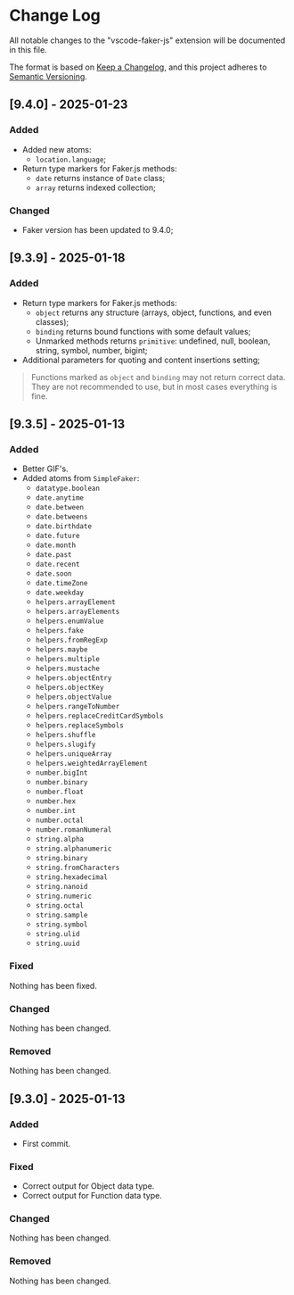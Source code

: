 # Change Log

All notable changes to the "vscode-faker-js" extension will be documented in this file.

The format is based on [Keep a Changelog](https://keepachangelog.com/en/1.1.0/),
and this project adheres to [Semantic Versioning](https://semver.org/spec/v2.0.0.html).

## [9.4.0] - 2025-01-23

### Added

-   Added new atoms:
    -   `location.language`;
-   Return type markers for Faker.js methods:
    -   `date` returns instance of `Date` class;
    -   `array` returns indexed collection;

### Changed

-   Faker version has been updated to 9.4.0;

## [9.3.9] - 2025-01-18

### Added

-   Return type markers for Faker.js methods:
    -   `object` returns any structure (arrays, object, functions, and even classes);
    -   `binding` returns bound functions with some default values;
    -   Unmarked methods returns `primitive`: undefined, null, boolean, string, symbol, number, bigint;
-   Additional parameters for quoting and content insertions setting;

> Functions marked as `object` and `binding` may not return correct data.
> They are not recommended to use, but in most cases everything is fine.

## [9.3.5] - 2025-01-13

### Added

-   Better GIF's.
-   Added atoms from `SimpleFaker`:
    -   `datatype.boolean`
    -   `date.anytime`
    -   `date.between`
    -   `date.betweens`
    -   `date.birthdate`
    -   `date.future`
    -   `date.month`
    -   `date.past`
    -   `date.recent`
    -   `date.soon`
    -   `date.timeZone`
    -   `date.weekday`
    -   `helpers.arrayElement`
    -   `helpers.arrayElements`
    -   `helpers.enumValue`
    -   `helpers.fake`
    -   `helpers.fromRegExp`
    -   `helpers.maybe`
    -   `helpers.multiple`
    -   `helpers.mustache`
    -   `helpers.objectEntry`
    -   `helpers.objectKey`
    -   `helpers.objectValue`
    -   `helpers.rangeToNumber`
    -   `helpers.replaceCreditCardSymbols`
    -   `helpers.replaceSymbols`
    -   `helpers.shuffle`
    -   `helpers.slugify`
    -   `helpers.uniqueArray`
    -   `helpers.weightedArrayElement`
    -   `number.bigInt`
    -   `number.binary`
    -   `number.float`
    -   `number.hex`
    -   `number.int`
    -   `number.octal`
    -   `number.romanNumeral`
    -   `string.alpha`
    -   `string.alphanumeric`
    -   `string.binary`
    -   `string.fromCharacters`
    -   `string.hexadecimal`
    -   `string.nanoid`
    -   `string.numeric`
    -   `string.octal`
    -   `string.sample`
    -   `string.symbol`
    -   `string.ulid`
    -   `string.uuid`

### Fixed

Nothing has been fixed.

### Changed

Nothing has been changed.

### Removed

Nothing has been changed.

## [9.3.0] - 2025-01-13

### Added

-   First commit.

### Fixed

-   Correct output for Object data type.
-   Correct output for Function data type.

### Changed

Nothing has been changed.

### Removed

Nothing has been changed.
